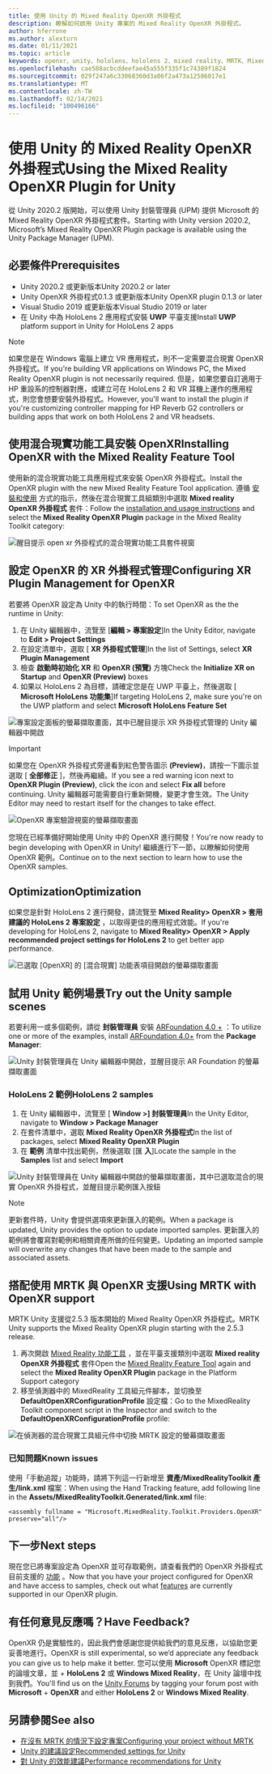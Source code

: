 ```yaml
---
title: 使用 Unity 的 Mixed Reality OpenXR 外掛程式
description: 瞭解如何啟用 Unity 專案的 Mixed Reality OpenXR 外掛程式。
author: hferrone
ms.author: alexturn
ms.date: 01/11/2021
ms.topic: article
keywords: openxr、unity、hololens、hololens 2、mixed reality、MRTK、Mixed Reality 工具組、增強的現實、虛擬實境、混合現實耳機、學習、教學課程、快速入門
ms.openlocfilehash: cae588acbcddeefae45a555f335f1c74389f1824
ms.sourcegitcommit: 029f247a6c33068360d3a06f2a473a12586017e1
ms.translationtype: MT
ms.contentlocale: zh-TW
ms.lasthandoff: 02/14/2021
ms.locfileid: "100496166"
---
```

# <a name="using-the-mixed-reality-openxr-plugin-for-unity"></a><span data-ttu-id="541be-104">使用 Unity 的 Mixed Reality OpenXR 外掛程式</span><span class="sxs-lookup"><span data-stu-id="541be-104">Using the Mixed Reality OpenXR Plugin for Unity</span></span>

<span data-ttu-id="541be-105">從 Unity 2020.2 版開始，可以使用 Unity 封裝管理員 (UPM) 提供 Microsoft 的 Mixed Reality OpenXR 外掛程式套件。</span><span class="sxs-lookup"><span data-stu-id="541be-105">Starting with Unity version 2020.2, Microsoft’s Mixed Reality OpenXR Plugin package is available using the Unity Package Manager (UPM).</span></span>

## <a name="prerequisites"></a><span data-ttu-id="541be-106">必要條件</span><span class="sxs-lookup"><span data-stu-id="541be-106">Prerequisites</span></span>

* <span data-ttu-id="541be-107">Unity 2020.2 或更新版本</span><span class="sxs-lookup"><span data-stu-id="541be-107">Unity 2020.2 or later</span></span>
* <span data-ttu-id="541be-108">Unity OpenXR 外掛程式0.1.3 或更新版本</span><span class="sxs-lookup"><span data-stu-id="541be-108">Unity OpenXR plugin 0.1.3 or later</span></span>
* <span data-ttu-id="541be-109">Visual Studio 2019 或更新版本</span><span class="sxs-lookup"><span data-stu-id="541be-109">Visual Studio 2019 or later</span></span>
* <span data-ttu-id="541be-110">在 Unity 中為 HoloLens 2 應用程式安裝 **UWP** 平臺支援</span><span class="sxs-lookup"><span data-stu-id="541be-110">Install **UWP** platform support in Unity for HoloLens 2 apps</span></span>

> [!NOTE]
> <span data-ttu-id="541be-111">如果您是在 Windows 電腦上建立 VR 應用程式，則不一定需要混合現實 OpenXR 外掛程式。</span><span class="sxs-lookup"><span data-stu-id="541be-111">If you're building VR applications on Windows PC, the Mixed Reality OpenXR plugin is not necessarily required.</span></span> <span data-ttu-id="541be-112">但是，如果您要自訂適用于 HP 重設系的控制器對應，或建立可在 HoloLens 2 和 VR 耳機上運作的應用程式，則您會想要安裝外掛程式。</span><span class="sxs-lookup"><span data-stu-id="541be-112">However, you'll want to install the plugin if you're customizing controller mapping for HP Reverb G2 controllers or building apps that work on both HoloLens 2 and VR headsets.</span></span>

## <a name="installing-openxr-with-the-mixed-reality-feature-tool"></a><span data-ttu-id="541be-113">使用混合現實功能工具安裝 OpenXR</span><span class="sxs-lookup"><span data-stu-id="541be-113">Installing OpenXR with the Mixed Reality Feature Tool</span></span>

<span data-ttu-id="541be-114">使用新的混合現實功能工具應用程式來安裝 OpenXR 外掛程式。</span><span class="sxs-lookup"><span data-stu-id="541be-114">Install the OpenXR plugin with the new Mixed Reality Feature Tool application.</span></span> <span data-ttu-id="541be-115">遵循 [安裝和使用](welcome-to-mr-feature-tool.md) 方式的指示，然後在混合現實工具組類別中選取 **Mixed reality OpenXR 外掛程式** 套件：</span><span class="sxs-lookup"><span data-stu-id="541be-115">Follow the [installation and usage instructions](welcome-to-mr-feature-tool.md) and select the **Mixed Reality OpenXR Plugin** package in the Mixed Reality Toolkit category:</span></span>

![醒目提示 open xr 外掛程式的混合現實功能工具套件視窗](images/feature-tool-openxr.png)

## <a name="configuring-xr-plugin-management-for-openxr"></a><span data-ttu-id="541be-117">設定 OpenXR 的 XR 外掛程式管理</span><span class="sxs-lookup"><span data-stu-id="541be-117">Configuring XR Plugin Management for OpenXR</span></span>

<span data-ttu-id="541be-118">若要將 OpenXR 設定為 Unity 中的執行時間：</span><span class="sxs-lookup"><span data-stu-id="541be-118">To set OpenXR as the the runtime in Unity:</span></span>

1. <span data-ttu-id="541be-119">在 Unity 編輯器中，流覽至 [**編輯 > 專案設定**]</span><span class="sxs-lookup"><span data-stu-id="541be-119">In the Unity Editor, navigate to **Edit > Project Settings**</span></span>
2. <span data-ttu-id="541be-120">在設定清單中，選取 [ **XR 外掛程式管理**]</span><span class="sxs-lookup"><span data-stu-id="541be-120">In the list of Settings, select **XR Plugin Management**</span></span>
3. <span data-ttu-id="541be-121">檢查 **啟動時初始化 XR** 和 **OpenXR (預覽)** 方塊</span><span class="sxs-lookup"><span data-stu-id="541be-121">Check the **Initialize XR on Startup** and **OpenXR (Preview)** boxes</span></span>
4. <span data-ttu-id="541be-122">如果以 HoloLens 2 為目標，請確定您是在 UWP 平臺上，然後選取 [ **Microsoft HoloLens 功能集**]</span><span class="sxs-lookup"><span data-stu-id="541be-122">If targeting HoloLens 2, make sure you're on the UWP platform and select **Microsoft HoloLens Feature Set**</span></span>

![專案設定面板的螢幕擷取畫面，其中已醒目提示 XR 外掛程式管理的 Unity 編輯器中開啟](images/openxr-img-05.png)

> [!IMPORTANT]
> <span data-ttu-id="541be-124">如果您在 OpenXR 外掛程式旁邊看到紅色警告圖示 **(Preview)**，請按一下圖示並選取 [ **全部修正** ]，然後再繼續。</span><span class="sxs-lookup"><span data-stu-id="541be-124">If you see a red warning icon next to **OpenXR Plugin (Preview)**, click the icon and select **Fix all** before continuing.</span></span> <span data-ttu-id="541be-125">Unity 編輯器可能需要自行重新開機，變更才會生效。</span><span class="sxs-lookup"><span data-stu-id="541be-125">The Unity Editor may need to restart itself for the changes to take effect.</span></span>

![OpenXR 專案驗證視窗的螢幕擷取畫面](images/openxr-img-06.png)

<span data-ttu-id="541be-127">您現在已經準備好開始使用 Unity 中的 OpenXR 進行開發！</span><span class="sxs-lookup"><span data-stu-id="541be-127">You're now ready to begin developing with OpenXR in Unity!</span></span>  <span data-ttu-id="541be-128">繼續進行下一節，以瞭解如何使用 OpenXR 範例。</span><span class="sxs-lookup"><span data-stu-id="541be-128">Continue on to the next section to learn how to use the OpenXR samples.</span></span>

## <a name="optimization"></a><span data-ttu-id="541be-129">Optimization</span><span class="sxs-lookup"><span data-stu-id="541be-129">Optimization</span></span>

<span data-ttu-id="541be-130">如果您是針對 HoloLens 2 進行開發，請流覽至 **Mixed Reality> OpenXR > 套用建議的 HoloLens 2 專案設定** ，以取得更佳的應用程式效能。</span><span class="sxs-lookup"><span data-stu-id="541be-130">If you're developing for HoloLens 2, navigate to **Mixed Reality> OpenXR > Apply recommended project settings for HoloLens 2** to get better app performance.</span></span>

![已選取 [OpenXR] 的 [混合現實] 功能表項目開啟的螢幕擷取畫面](images/openxr-img-08.png)

## <a name="try-out-the-unity-sample-scenes"></a><span data-ttu-id="541be-132">試用 Unity 範例場景</span><span class="sxs-lookup"><span data-stu-id="541be-132">Try out the Unity sample scenes</span></span>

<span data-ttu-id="541be-133">若要利用一或多個範例，請從 **封裝管理員** 安裝 [ARFoundation 4.0 +](https://docs.unity3d.com/Packages/com.unity.xr.arfoundation@4.1/manual/index.html#installing-ar-foundation) ：</span><span class="sxs-lookup"><span data-stu-id="541be-133">To utilize one or more of the examples, install [ARFoundation 4.0+](https://docs.unity3d.com/Packages/com.unity.xr.arfoundation@4.1/manual/index.html#installing-ar-foundation) from the **Package Manager**:</span></span>

![Unity 封裝管理員在 Unity 編輯器中開啟，並醒目提示 AR Foundation 的螢幕擷取畫面](images/openxr-img-09.png)

### <a name="hololens-2-samples"></a><span data-ttu-id="541be-135">HoloLens 2 範例</span><span class="sxs-lookup"><span data-stu-id="541be-135">HoloLens 2 samples</span></span>

1. <span data-ttu-id="541be-136">在 Unity 編輯器中，流覽至 [ **Window >] 封裝管理員**</span><span class="sxs-lookup"><span data-stu-id="541be-136">In the Unity Editor, navigate to **Window > Package Manager**</span></span>
2. <span data-ttu-id="541be-137">在套件清單中，選取 **Mixed Reality OpenXR 外掛程式**</span><span class="sxs-lookup"><span data-stu-id="541be-137">In the list of packages, select **Mixed Reality OpenXR Plugin**</span></span>
3. <span data-ttu-id="541be-138">在 **範例** 清單中找出範例，然後選取 [匯 **入**]</span><span class="sxs-lookup"><span data-stu-id="541be-138">Locate the sample in the **Samples** list and select **Import**</span></span>

![Unity 封裝管理員在 Unity 編輯器中開啟的螢幕擷取畫面，其中已選取混合的現實 OpenXR 外掛程式，並醒目提示範例匯入按鈕](images/openxr-img-03.png)

<!-- ### For all other OpenXR samples

1. In the Unity Editor, navigate to **Window > Package Manager**
2. In the list of packages, select **OpenXR Plugin**
3. Locate the sample in the **Samples** list and select **Import**

![Screenshot of Unity Package Manager open in Unity editor with OpenXR Plugin selected and samples import button highlighted](images/openxr-img-10.png) -->

> [!NOTE]
> <span data-ttu-id="541be-140">更新套件時，Unity 會提供選項來更新匯入的範例。</span><span class="sxs-lookup"><span data-stu-id="541be-140">When a package is updated, Unity provides the option to update imported samples.</span></span>  <span data-ttu-id="541be-141">更新匯入的範例將會覆寫對範例和相關資產所做的任何變更。</span><span class="sxs-lookup"><span data-stu-id="541be-141">Updating an imported sample will overwrite any changes that have been made to the sample and associated assets.</span></span>

## <a name="using-mrtk-with-openxr-support"></a><span data-ttu-id="541be-142">搭配使用 MRTK 與 OpenXR 支援</span><span class="sxs-lookup"><span data-stu-id="541be-142">Using MRTK with OpenXR support</span></span>

<span data-ttu-id="541be-143">MRTK Unity 支援從2.5.3 版本開始的 Mixed Reality OpenXR 外掛程式。</span><span class="sxs-lookup"><span data-stu-id="541be-143">MRTK Unity supports the Mixed Reality OpenXR plugin starting with the 2.5.3 release.</span></span>  

1. <span data-ttu-id="541be-144">再次開啟 [Mixed Reality 功能工具](welcome-to-mr-feature-tool.md) ，並在平臺支援類別中選取 **Mixed reality OpenXR 外掛程式** 套件</span><span class="sxs-lookup"><span data-stu-id="541be-144">Open the [Mixed Reality Feature Tool](welcome-to-mr-feature-tool.md) again and select the **Mixed Reality OpenXR Plugin** package in the Platform Support category</span></span>
2. <span data-ttu-id="541be-145">移至偵測器中的 MixedReality 工具組元件腳本，並切換至 **DefaultOpenXRConfigurationProfile** 設定檔：</span><span class="sxs-lookup"><span data-stu-id="541be-145">Go to the MixedReality Toolkit component script in the Inspector and switch to the **DefaultOpenXRConfigurationProfile** profile:</span></span>

![在偵測器的混合現實工具組元件中切換 MRTK 設定的螢幕擷取畫面](images/openxr-img-11.png)

### <a name="known-issues"></a><span data-ttu-id="541be-147">已知問題</span><span class="sxs-lookup"><span data-stu-id="541be-147">Known issues</span></span> 

<span data-ttu-id="541be-148">使用「手動追蹤」功能時，請將下列這一行新增至 **資產/MixedRealityToolkit 產生/link.xml** 檔案：</span><span class="sxs-lookup"><span data-stu-id="541be-148">When using the Hand Tracking feature, add following line in the **Assets/MixedRealityToolkit.Generated/link.xml** file:</span></span>

```
<assembly fullname = "Microsoft.MixedReality.Toolkit.Providers.OpenXR" preserve="all"/>
```

## <a name="next-steps"></a><span data-ttu-id="541be-149">下一步</span><span class="sxs-lookup"><span data-stu-id="541be-149">Next steps</span></span>

<span data-ttu-id="541be-150">現在您已將專案設定為 OpenXR 並可存取範例，請查看我們的 OpenXR 外掛程式目前支援的 [功能](openxr-supported-features.md) 。</span><span class="sxs-lookup"><span data-stu-id="541be-150">Now that you have your project configured for OpenXR and have access to samples, check out what [features](openxr-supported-features.md) are currently supported in our OpenXR plugin.</span></span>

## <a name="have-feedback"></a><span data-ttu-id="541be-151">有任何意見反應嗎？</span><span class="sxs-lookup"><span data-stu-id="541be-151">Have Feedback?</span></span>

<span data-ttu-id="541be-152">OpenXR 仍是實驗性的，因此我們會感謝您提供給我們的意見反應，以協助您更妥善地進行。</span><span class="sxs-lookup"><span data-stu-id="541be-152">OpenXR is still experimental, so we’d appreciate any feedback you can give us to help make it better.</span></span> <span data-ttu-id="541be-153">您可以使用 **Microsoft** OpenXR 標記您的論壇文章，並 [](https://aka.ms/unityforums)  +   **HoloLens 2** 或 **Windows Mixed Reality**，在 Unity 論壇中找到我們。</span><span class="sxs-lookup"><span data-stu-id="541be-153">You'll find us on the [Unity Forums](https://aka.ms/unityforums) by tagging your forum post with **Microsoft** + **OpenXR** and either **HoloLens 2** or **Windows Mixed Reality**.</span></span>

## <a name="see-also"></a><span data-ttu-id="541be-154">另請參閱</span><span class="sxs-lookup"><span data-stu-id="541be-154">See also</span></span>

* [<span data-ttu-id="541be-155">在沒有 MRTK 的情況下設定專案</span><span class="sxs-lookup"><span data-stu-id="541be-155">Configuring your project without MRTK</span></span>](configure-unity-project.md)
* [<span data-ttu-id="541be-156">Unity 的建議設定</span><span class="sxs-lookup"><span data-stu-id="541be-156">Recommended settings for Unity</span></span>](recommended-settings-for-unity.md)
* [<span data-ttu-id="541be-157">對 Unity 的效能建議</span><span class="sxs-lookup"><span data-stu-id="541be-157">Performance recommendations for Unity</span></span>](performance-recommendations-for-unity.md#how-to-profile-with-unity)
